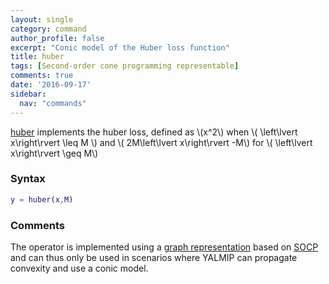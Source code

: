 ```yaml
---
layout: single
category: command
author_profile: false
excerpt: "Conic model of the Huber loss function"
title: huber
tags: [Second-order cone programming representable]
comments: true
date: '2016-09-17'
sidebar:
  nav: "commands"
---
```


[huber](/command/huber) implements the huber loss, defined as  \\(x^2\\) when \\( \left\lvert x\right\rvert \leq M \\) and \\( 2M\left\lvert x\right\rvert -M\\) for \\(   \left\lvert x\right\rvert  \geq M\\)

### Syntax

````matlab
y = huber(x,M)
````

### Comments

The operator is implemented using a [graph representation](/tutorial/nonlinearoperatorsgraphs) based on [SOCP](/tags#second-order-cone-programming) and can thus only be used in scenarios where YALMIP can propagate convexity and use a conic model.
